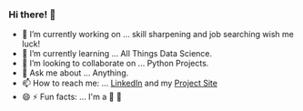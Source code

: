 ### Hi there! 👋 

- 🔭 I’m currently working on ... skill sharpening and job searching wish me luck!
- 🌱 I’m currently learning ... All Things Data Science.
- 🐍 I’m looking to collaborate on ... Python Projects.
- 💬 Ask me about ... Anything.
- 📫 How to reach me: ... [LinkedIn](https://www.linkedin.com/in/andrew-rust-ds/) and my [Project Site](https://drewrust.github.io)
- 😄 ⚡ Fun facts: ... I'm a 🏃 🏃 

